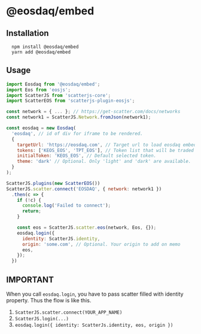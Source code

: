 # @eosdaq/embed

## Installation
```
  npm install @eosdaq/embed
  yarn add @eosdaq/embed
```

## Usage

```javascript
import Eosdaq from '@eosdaq/embed';
import Eos from 'eosjs';
import ScatterJS from 'scatterjs-core';
import ScatterEOS from 'scatterjs-plugin-eosjs';

const network = { ... }; // https://get-scatter.com/docs/networks
const network1 = ScatterJS.Network.fromJson(network1); 

const eosdaq = new Eosdaq(
  'eosdaq', // id of div for iframe to be rendered.
  {
    targetUrl: 'https://eosdaq.com', // Target url to load eosdaq embedding page
    tokens: ['KEOS_EOS', 'TPT_EOS'], // Token list that will be traded 
    initialToken: 'KEOS_EOS', // Default selected token.
    theme: 'dark' // Optional. Only 'light' and 'dark' are available.
  }
);

ScatterJS.plugins(new ScatterEOS())
ScatterJS.scatter.connect('EOSDAQ', { network: network1 })
  .then(c => {
    if (!c) {
      console.log('Failed to connect');
      return;
    }

    const eos = ScatterJS.scatter.eos(network, Eos, {});
    eosdaq.login({
      identity: ScatterJS.identity,
      origin: 'some.com', // Optional. Your origin to add on memo
      eos,
    });
  })
```

## IMPORTANT
When you call `eosdaq.login`, you have to pass scatter filled with identity property.
Thus the flow is like this.
1. `ScatterJS.scatter.connect(YOUR_APP_NAME)`
2. `ScatterJS.login(...)`
3. `eosdaq.login({ identity: ScatterJs.identity, eos, origin })`
